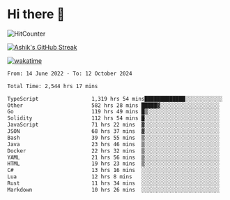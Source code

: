 # Hi there 👋

![HitCounter](https://hits.seeyoufarm.com/api/count/incr/badge.svg?url=https%3A%2F%2Fgithub.com%2Fashrhmn1212%2Fhit-counter)

<!-- ![Contribution Graph](https://github-readme-activity-graph.cyclic.app/graph?username=ashrhmn) -->


<!-- [![Top Langs](https://github-readme-stats.vercel.app/api/top-langs/?username=ashrhmn&layout=compact&theme=synthwave&langs_count=10&card_width=445)](https://github.com/anuraghazra/github-readme-stats) -->

[![Ashik's GitHub Streak](https://github-readme-streak-stats.herokuapp.com/?user=ashrhmn&theme=blood&fire=DD7F1C&background=151515&dates=9f9f9f&border=DD2727)](https://git.io/streak-stats)

<!-- ![Ashik's GitHub stats](https://github-readme-stats.vercel.app/api/?username=ashrhmn&show_icons=true&title_color=fff&icon_color=79ff97&text_color=9f9f9f&bg_color=151515) -->

[![wakatime](https://wakatime.com/badge/user/3df86613-ba63-4631-8e65-0ff18e7becad.svg)](https://wakatime.com/@3df86613-ba63-4631-8e65-0ff18e7becad)

<!--START_SECTION:waka-->

```txt
From: 14 June 2022 - To: 12 October 2024

Total Time: 2,544 hrs 17 mins

TypeScript                 1,319 hrs 54 mins█████████████░░░░░░░░░░░░   51.88 %
Other                      582 hrs 28 mins █████▓░░░░░░░░░░░░░░░░░░░   22.90 %
Go                         119 hrs 49 mins █▒░░░░░░░░░░░░░░░░░░░░░░░   04.71 %
Solidity                   112 hrs 54 mins █░░░░░░░░░░░░░░░░░░░░░░░░   04.44 %
JavaScript                 71 hrs 22 mins  ▓░░░░░░░░░░░░░░░░░░░░░░░░   02.81 %
JSON                       68 hrs 37 mins  ▓░░░░░░░░░░░░░░░░░░░░░░░░   02.70 %
Bash                       39 hrs 55 mins  ▒░░░░░░░░░░░░░░░░░░░░░░░░   01.57 %
Java                       23 hrs 46 mins  ▒░░░░░░░░░░░░░░░░░░░░░░░░   00.93 %
Docker                     22 hrs 32 mins  ▒░░░░░░░░░░░░░░░░░░░░░░░░   00.89 %
YAML                       21 hrs 56 mins  ▒░░░░░░░░░░░░░░░░░░░░░░░░   00.86 %
HTML                       19 hrs 23 mins  ▒░░░░░░░░░░░░░░░░░░░░░░░░   00.76 %
C#                         13 hrs 16 mins  ░░░░░░░░░░░░░░░░░░░░░░░░░   00.52 %
Lua                        12 hrs 8 mins   ░░░░░░░░░░░░░░░░░░░░░░░░░   00.48 %
Rust                       11 hrs 34 mins  ░░░░░░░░░░░░░░░░░░░░░░░░░   00.45 %
Markdown                   10 hrs 26 mins  ░░░░░░░░░░░░░░░░░░░░░░░░░   00.41 %
```

<!--END_SECTION:waka-->


<!--### Most Used Languages
<img src="https://wakatime.com/share/@ashrhmn/24ecb986-5bf8-4607-af7f-0aab08908d8c.png" />

### Favourite Tools
<img src="https://wakatime.com/share/@ashrhmn/f4e08015-f3bc-460a-9228-95a3ba11c604.png" />-->
